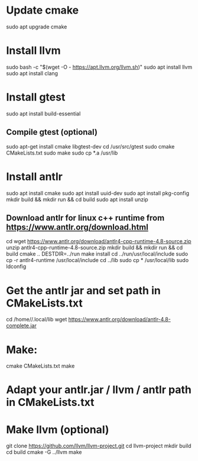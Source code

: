 # Update cmake
sudo apt upgrade cmake

# Install llvm
sudo bash -c "$(wget -O - https://apt.llvm.org/llvm.sh)"
sudo apt install llvm
sudo apt install clang

# Install gtest
sudo apt install build-essential

## Compile gtest (optional)
sudo apt-get install cmake libgtest-dev
cd /usr/src/gtest
sudo cmake CMakeLists.txt
sudo make
sudo cp *.a /usr/lib

# Install antlr
sudo apt install cmake
sudo apt install uuid-dev
sudo apt install pkg-config
mkdir build && mkdir run && cd build
sudo apt install unzip

## Download antlr for linux c++ runtime from https://www.antlr.org/download.html
cd <some antlr folder>
wget https://www.antlr.org/download/antlr4-cpp-runtime-4.8-source.zip
unzip antlr4-cpp-runtime-4.8-source.zip
mkdir build && mkdir run && cd build
cmake ..
DESTDIR=../run make install
cd ../run/usr/local/include
sudo cp -r antlr4-runtime /usr/local/include
cd ../lib
sudo cp * /usr/local/lib
sudo ldconfig

# Get the antlr jar and set path in CMakeLists.txt
cd /home/<user>/.local/lib
wget https://www.antlr.org/download/antlr-4.8-complete.jar

# Make:
cmake CMakeLists.txt
make

# Adapt your antlr.jar / llvm / antlr path in CMakeLists.txt

# Make llvm (optional)
git clone https://github.com/llvm/llvm-project.git
cd llvm-project
mkdir build
cd build
cmake -G ../llvm
make

